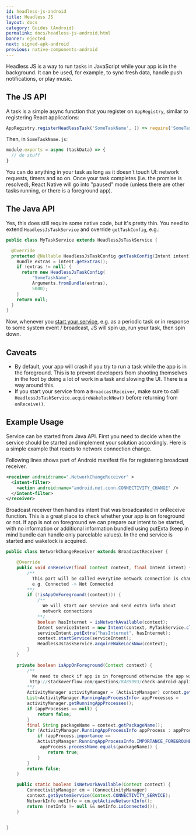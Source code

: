 ```yaml
---
id: headless-js-android
title: Headless JS
layout: docs
category: Guides (Android)
permalink: docs/headless-js-android.html
banner: ejected
next: signed-apk-android
previous: native-components-android
---
```


Headless JS is a way to run tasks in JavaScript while your app is in the background. It can be used, for example, to sync fresh data, handle push notifications, or play music.

## The JS API

A task is a simple async function that you register on `AppRegistry`, similar to registering React applications:

```js
AppRegistry.registerHeadlessTask('SomeTaskName', () => require('SomeTaskName'));
```

Then, in `SomeTaskName.js`:

```js
module.exports = async (taskData) => {
  // do stuff
}
```

You can do anything in your task as long as it doesn't touch UI: network requests, timers and so on. Once your task completes (i.e. the promise is resolved), React Native will go into "paused" mode (unless there are other tasks running, or there is a foreground app).

## The Java API

Yes, this does still require some native code, but it's pretty thin. You need to extend `HeadlessJsTaskService` and override `getTaskConfig`, e.g.:

```java
public class MyTaskService extends HeadlessJsTaskService {

  @Override
  protected @Nullable HeadlessJsTaskConfig getTaskConfig(Intent intent) {
    Bundle extras = intent.getExtras();
    if (extras != null) {
      return new HeadlessJsTaskConfig(
          "SomeTaskName",
          Arguments.fromBundle(extras),
          5000);
    }
    return null;
  }
}
```

Now, whenever you [start your service][0], e.g. as a periodic task or in response to some system event / broadcast, JS will spin up, run your task, then spin down.

## Caveats

* By default, your app will crash if you try to run a task while the app is in the foreground. This is to prevent developers from shooting themselves in the foot by doing a lot of work in a task and slowing the UI. There is a way around this.
* If you start your service from a `BroadcastReceiver`, make sure to call `HeadlessJsTaskService.acquireWakelockNow()` before returning from `onReceive()`.

## Example Usage

Service can be started from Java API. First you need to decide when the service should be started and implement your solution accordingly. Here is a simple example that reacts to network connection change.

Following lines shows part of Android manifest file for registering broadcast receiver.   
```xml
<receiver android:name=".NetworkChangeReceiver" >
  <intent-filter>
    <action android:name="android.net.conn.CONNECTIVITY_CHANGE" />
  </intent-filter>
</receiver>
```

Broadcast receiver then handles intent that was broadcasted in onReceive function. This is a great place to check whether your app is on foreground or not. If app is not on foreground we can prepare our intent to be started, with no information or additional information bundled using putExta (keep in mind bundle can handle only parcelable values). In the end service is started and wakelock is acquired.

```java
public class NetworkChangeReceiver extends BroadcastReceiver {

    @Override
    public void onReceive(final Context context, final Intent intent) {
        /**
          This part will be called everytime network connection is changed
          e.g. Connected -> Not Connected
        **/
        if (!isAppOnForeground((context))) {
            /**
              We will start our service and send extra info about 
              network connections
            **/
            boolean hasInternet = isNetworkAvailable(context);
            Intent serviceIntent = new Intent(context, MyTaskService.class);
            serviceIntent.putExtra("hasInternet", hasInternet);
            context.startService(serviceIntent);
            HeadlessJsTaskService.acquireWakeLockNow(context);
        }
    }

    private boolean isAppOnForeground(Context context) {
        /**
          We need to check if app is in foreground otherwise the app will crash.
         http://stackoverflow.com/questions/8489993/check-android-application-is-in-foreground-or-not
        **/
        ActivityManager activityManager = (ActivityManager) context.getSystemService(Context.ACTIVITY_SERVICE);
        List<ActivityManager.RunningAppProcessInfo> appProcesses = 
        activityManager.getRunningAppProcesses();
        if (appProcesses == null) {
            return false;
        }
        final String packageName = context.getPackageName();
        for (ActivityManager.RunningAppProcessInfo appProcess : appProcesses) {
            if (appProcess.importance == 
            ActivityManager.RunningAppProcessInfo.IMPORTANCE_FOREGROUND &&
             appProcess.processName.equals(packageName)) {
                return true;
            }
        }
        return false;
    }

    public static boolean isNetworkAvailable(Context context) {
        ConnectivityManager cm = (ConnectivityManager) 
        context.getSystemService(Context.CONNECTIVITY_SERVICE);
        NetworkInfo netInfo = cm.getActiveNetworkInfo();
        return (netInfo != null && netInfo.isConnected());
    }


}
```

[0]: https://developer.android.com/reference/android/content/Context.html#startService(android.content.Intent)
